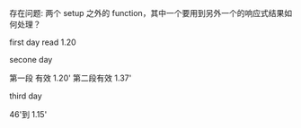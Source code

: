 存在问题:
两个 setup 之外的 function，其中一个要用到另外一个的响应式结果如何处理？

first day
read 1.20

secone day

第一段 有效 1.20'
第二段有效 1.37'

third day

46'到 1.15'
